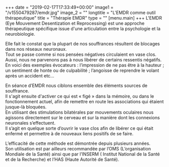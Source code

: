 +++
date = "2019-02-17T17:33:49+00:00"
image1 = "/v1550479287/emdr.jpg"
image_2 = ""
longtitle = "L'EMDR comme outil thérapeutique"
title = "Thérapie EMDR"
type = ""
[menu.main]
+++
L'EMDR (Eye Mouvement Desentization et Reprocessing) est une approche thérapeutique spécifique issue d'une articulation entre la psychologie et la neurobiologie.   
   
 Elle fait le constat que la plupart de nos souffrances résultent de blocages dans nos réseaux neuronaux.   
 Tout se passe comme si nos pensées négatives circulaient en vase clos. Aussi, nous ne parvenons pas à nous libérer de certains ressentis négatifs.  
 En voici des exemples évocateurs : l’impression de ne pas être à la hauteur ; un sentiment de honte ou de culpabilité ; l’angoisse de reprendre le volant après un accident etc…   
   
 En séance d’EMDR nous ciblons ensemble des éléments sources de souffrance.  
 Il s'agit ensuite d'activer ce qui est « figé » dans la mémoire, ou dans le fonctionnement actuel, afin de remettre en route les associations qui étaient jusque-là bloquées.  
 En utilisant des stimulations bilatérales par mouvements oculaires nous agissons directement sur le cerveau et sur la manière dont les connexions neuronales s’effectuent.   
 Il s’agit en quelque sorte d’ouvrir le vase clos afin de libérer ce qui était enfermé et permettre à de nouveaux liens positifs de se faire.  
   
 L’efficacité de cette méthode est démontrée depuis plusieurs années.   
 Son utilisation est par ailleurs recommandée par l’OMS (L’organisation Mondiale de la Santé) ainsi que par l’INSERM ( Institut National de la Santé et de la Recherche) et l’HAS (Haute Autorité de Santé).